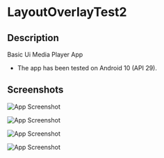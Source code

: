 
# LayoutOverlayTest2
## Description
Basic Ui Media Player App 
- The app has been tested on Android 10 (API 29).

## Screenshots

![App Screenshot](https://github.com/hung-vu2109/LayoutOverlayTest2/blob/ab82b0c487a3cc2d3884118c9af82b65def4e9d4/ScreenShots/Screenshot_2023-09-13-16-26-16-857_com.example.layoutoverlaytest2.jpg)

![App Screenshot](ScreenShots/Screenshot_2023-09-13-16-29-11-532_com.example.layoutoverlaytest2.jpg)

![App Screenshot](https://github.com/hung-vu2109/LayoutOverlayTest2/blob/UiOnMain/ScreenShots/Screenshot_2023-09-13-16-29-11-532_com.example.layoutoverlaytest2.jpg)

![App Screenshot](https://github.com/hung-vu2109/LayoutOverlayTest2/blob/UiOnMain/ScreenShots/Screenshot_2023-09-14-15-16-40-653_com.example.layoutoverlaytest2.jpg)
